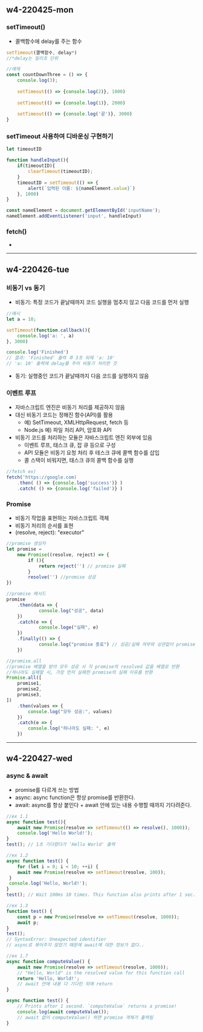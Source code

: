 ## w4-220425-mon

### setTimeout()
* 콜백함수에 delay를 주는 함수
```js
setTimeout(콜백함수, delay*)
//*delay는 밀리초 단위

//예제
const countDownThree = () => {
    console.log(3);
    
    setTimeout(() => {console.log(2)}, 1000)
    
    setTimeout(() => {console.log(1)}, 2000)
    
    setTimeout(() => {console.log('끝')}, 3000)
}
```

### setTimeout 사용하여 디바운싱 구현하기
```js
let timeoutID

function handleInput(){
    if(timeoutID){
        clearTimeout(timeoutID);    
    }
    timeoutID = setTimeout(() => {
        alert(`입력된 이름: ${nameElement.value}`)
    }, 1000)
}

const nameElement = document.getElementById('inputName');
nameElement.addEventListener('input', handleInput)
```

### fetch()
* 


*****

## w4-220426-tue

### 비동기 vs 동기
* 비동기: 특정 코드가 끝날때까지 코드 실행을 멈추지 않고 다음 코드를 먼저 실행
```js
//예시
let a = 10;

setTimeout(function.callback(){
    console.log('a: ', a)
}, 3000)

console.log('Finished')
// 결과: 'Finished' 출력 후 3초 뒤에 'a: 10'
// 'a: 10' 출력에 delay를 주어 비동기 처리한 것
```
* 동기: 실행중인 코드가 끝날때까지 다음 코드를 실행하지 않음

### 이벤트 루프
* 자바스크립트 엔진은 비동기 처리를 제공하지 않음
* 대신 비동기 코드는 정해진 함수(API)를 활용
    * 예) SetTimeout, XMLHttpRequest, fetch 등
    * Node.js 예) 파일 처리 API, 암호화 API
* 비동기 코드를 처리하는 모듈은 자바스크립트 엔진 외부에 있음
    * 이벤트 루프, 태스크 큐, 잡 큐 등으로 구성
    * API 모듈은 비동기 요청 처리 후 테스크 큐에 콜백 함수를 삽입
    * 콜 스택이 비워지면, 태스크 큐의 콜백 함수를 실행
```js
//fetch ex)
fetch('https://google.com)
    .then( () => {console.log('success')} )
    .catch( () => {console.log('failed')} )
```

### Promise
* 비동기 작업을 표현하는 자바스크립트 객체
* 비동기 처리의 순서를 표현
* (resolve, reject): "executor"
```js
//promise 생성자
let promise = 
    new Promise((resolve, reject) => {
        if (){
            return reject('') // promise 실패
        }
        resolve('') //promise 성공
})

//promise 메서드
promise
    .then(data => {
            console.log("성공", data)
    })
    .catch(e => {
            console.loge("실패", e)
    })
    .finally(() => {
            console.log("promise 종료") // 성공/실패 여부와 상관없이 promise 종료
    })

//promise.all
//promise 배열을 받아 모두 성공 시 각 promise의 resolved 값을 배열로 반환
//하나라도 실패할 시, 가장 먼저 실패한 promise의 실패 이유를 반환
Promise.all([
    promise1,
    promise2,
    promise3,
])
    .then(values => {
        console.log("모두 성공:", values)
    })
    .catch(e => {
        console.log("하나라도 실패: ", e)
    })
```

*****

## w4-220427-wed

### async & await
* promise를 다르게 쓰는 방법
* async: async function은 항상 promise를 반환한다.
* await: async를 항상 붙인다 + await 안에 있는 내용 수행할 때까지 기다려준다.

```js
//ex 1.1
async function test(){
    await new Promise(resolve => setTimeout(() => resolve(), 1000));
    console.log('Hello World!');
}
test(); // 1초 기다렸다가 'Hello World' 출력

//ex 1.2
async function test() {
    for (let i = 0; i < 10; ++i) {
    await new Promise(resolve => setTimeout(resolve, 100));
 }
 console.log('Hello, World!');
}
test(); // Wait 100ms 10 times. This function also prints after 1 sec.

//ex 1.3
function test() {
    const p = new Promise(resolve => setTimeout(resolve, 1000));
    await p;
}
test(); 
// SyntaxError: Unexpected identifier
// async로 묶어주지 않았기 때문에 await에 대한 정보가 없다..

//ex 1.7
async function computeValue() {
    await new Promise(resolve => setTimeout(resolve, 1000));
    // "Hello, World" is the resolved value for this function call
    return 'Hello, World!';
    // await 안에 내용 다 기다린 뒤에 return
}

async function test() {
    // Prints after 1 second. `computeValue` returns a promise!
    console.log(await computeValue());
    // await 없이 computeValue() 하면 promise 객체가 출력됨
}

```



